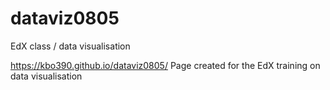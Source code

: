 # dataviz0805
EdX class / data visualisation

https://kbo390.github.io/dataviz0805/
Page created for the EdX training on data visualisation

